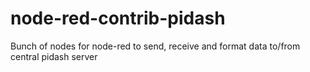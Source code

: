# node-red-contrib-pidash
Bunch of nodes for node-red to send, receive and format data to/from central pidash server

